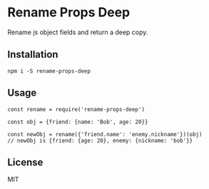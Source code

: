 # Rename Props Deep

Rename js object fields and return a deep copy.

## Installation

```
npm i -S rename-props-deep
```

## Usage

```
const rename = require('rename-props-deep')

const obj = {friend: {name: 'Bob', age: 20}}

const newObj = rename({'friend.name': 'enemy.nickname'})(obj)
// newObj is {friend: {age: 20}, enemy: {nickname: 'bob'}}
```

## License

MIT